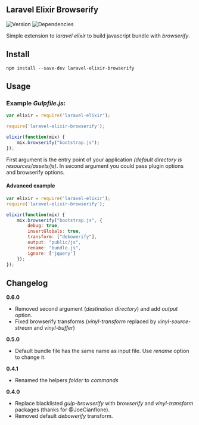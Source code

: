 ## Laravel Elixir Browserify

![Version](https://img.shields.io/npm/v/laravel-elixir-browserify.svg?style=flat-square)
![Dependencies](https://img.shields.io/david/skrajewski/laravel-elixir-browserify.svg?style=flat-square)

Simple extension to *laravel elixir* to build javascript bundle with *browserify*.

## Install

```
npm install --save-dev laravel-elixir-browserify
```

## Usage

### Example *Gulpfile.js*:

```javascript
var elixir = require('laravel-elixir');

require('laravel-elixir-browserify');

elixir(function(mix) {
    mix.browserify("bootstrap.js");
});
```

First argument is the entry point of your application _(default directory is resources/assets/js)_. In second argument you could pass plugin options and browserify options.

#### Advanced example
```javascript
var elixir = require('laravel-elixir');
require('laravel-elixir-browserify');

elixir(function(mix) {
    mix.browserify("bootstrap.js", {
    	debug: true, 
    	insertGlobals: true, 
    	transform: ["debowerify"],
    	output: "public/js",
    	rename: "bundle.js",
    	ignore: ['jquery']
    });
});
```

## Changelog
__0.6.0__
- Removed second argument (*destination directory*) and add *output* option.
- Fixed browserify transforms (*vinyl-transform* replaced by *vinyl-source-stream* and *vinyl-buffer*)

__0.5.0__
- Default bundle file has the same name as input file. Use *rename* option to change it.

__0.4.1__
- Renamed the helpers *folder* to *commands*

__0.4.0__
- Replace blacklisted *gulp-browserify* with *browserify* and *vinyl-transform* packages (thanks for @JoeCianflone).
- Removed default *debowerify* transform.
